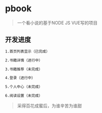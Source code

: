 # pbook

> 一个看小说的基于NODE JS VUE写的项目

## 开发进度

``` bash
1.首页列表显示（已完成）

2.书籍详情（进行中）

3.书籍推荐（未完成）

4.登录（进行中）

5.个人中心（未完成）

6.阅读设置（未完成）

```

> 采得百花成蜜后，为谁辛苦为谁甜
